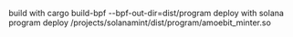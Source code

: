 build with
cargo build-bpf --bpf-out-dir=dist/program
deploy with 
solana program deploy /projects/solanamint/dist/program/amoebit_minter.so

